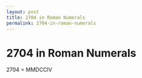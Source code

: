 ```yaml
---
layout: post
title: 2704 in Roman Numerals
permalink: 2704-in-roman-numerals
---
```


# 2704 in Roman Numerals

2704 = MMDCCIV
